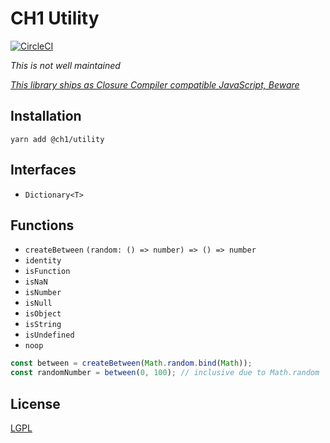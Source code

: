 # CH1 Utility

[![CircleCI](https://circleci.com/gh/bennett000/ch1-utility.svg?style=svg)](https://circleci.com/gh/bennett000/ch1-utility)

_This is not well maintained_

[_This library ships as Closure Compiler compatible JavaScript, Beware_](https://gist.github.com/bennett000/a26dfc8cf15e5d97139e41b0711f3fe0#file-the-case-for-shipping-ts-as-ts-md 'Why Ship TS as TS')

## Installation

`yarn add @ch1/utility`

## Interfaces

- `Dictionary<T>`

## Functions

- `createBetween` `(random: () => number) => () => number`
- `identity`
- `isFunction`
- `isNaN`
- `isNumber`
- `isNull`
- `isObject`
- `isString`
- `isUndefined`
- `noop`

```ts
const between = createBetween(Math.random.bind(Math));
const randomNumber = between(0, 100); // inclusive due to Math.random
```

## License

[LGPL](./LICENSE 'Lesser GNU Public License')
